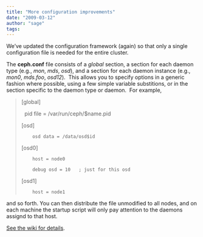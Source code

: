 ```yaml
---
title: "More configuration improvements"
date: "2009-03-12"
author: "sage"
tags: 
---
```


We’ve updated the configuration framework (again) so that only a single configuration file is needed for the entire cluster.

The **ceph.conf** file consists of a _global_ section, a section for each daemon type (e.g., _mon_, _mds_, _osd_), and a section for each daemon instance (e.g., _mon0_, _mds.foo_, _osd12_).  This allows you to specify options in a generic fashion where possible, using a few simple variable substitions, or in the section specific to the daemon type or daemon.  For example,

> \[global\]
> 
>         pid file = /var/run/ceph/$name.pid
> 
> \[osd\]
> 
>         osd data = /data/osd$id
> 
> \[osd0\]
> 
>         host = node0
> 
>         debug osd = 10   ; just for this osd
> 
> \[osd1\]
> 
>         host = node1

and so forth. You can then distribute the file unmodified to all nodes, and on each machine the startup script will only pay attention to the daemons assignd to that host.

[See the wiki for details](http://ceph.newdream.net/wiki/Cluster_configuration).

